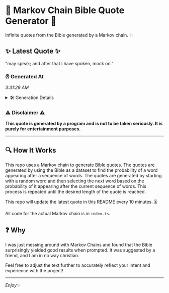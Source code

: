 # 📖 Markov Chain Bible Quote Generator 📖

Infinite quotes from the Bible generated by a Markov chain. ✨

## ✨ Latest Quote ✨
"may speak; and after that i have spoken, mock on."

### ⏰ Generated At
*3:31:29 AM*

<details>
    <summary>🛠️ Generation Details</summary>
    <p>
        <strong>🌱 Seed:</strong> may<br>
        <strong>🔄 Iterations:</strong> 9<br>
        <strong>📜 Context History:</strong><br>[ may ]: speak;<br>[ may, speak; ]: and<br>[ may, speak;, and ]: after<br>[ may, speak;, and, after ]: that<br>[ may, speak;, and, after, that ]: i<br>[ may, speak;, and, after, that, i ]: have<br>[ speak;, and, after, that, i, have ]: spoken,<br>[ and, after, that, i, have, spoken, ]: mock<br>[ after, that, i, have, spoken,, mock ]: on.<br>
    </p>
</details>

### ⚠️ Disclaimer ⚠️
**This quote is generated by a program and is not to be taken seriously. It is purely for entertainment purposes.**

---

## 🔍 How It Works

This repo uses a Markov chain to generate Bible quotes. The quotes are generated by using the Bible as a dataset to find the probability of a word appearing after a sequence of words. The quotes are generated by starting with a random word and then selecting the next word based on the probability of it appearing after the current sequence of words. This process is repeated until the desired length of the quote is reached.

This repo will update the latest quote in this README every 10 minutes. ⏳

All code for the actual Markov chain is in `index.ts`.

## ❓ Why

I was just messing around with Markov Chains and found that the Bible surprisingly yielded good results when prompted. 
It was suggested by a friend, and I am in no way christian.

Feel free to adjust the text further to accurately reflect your intent and experience with the project!

---

*Enjoy*✨
